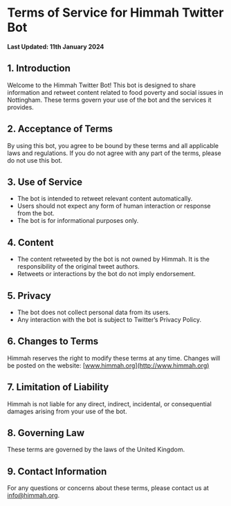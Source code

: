 # Terms of Service for Himmah Twitter Bot

**Last Updated: 11th January 2024**

## 1. Introduction
Welcome to the Himmah Twitter Bot! This bot is designed to share information and retweet content related to food poverty and social issues in Nottingham. These terms govern your use of the bot and the services it provides.

## 2. Acceptance of Terms
By using this bot, you agree to be bound by these terms and all applicable laws and regulations. If you do not agree with any part of the terms, please do not use this bot.

## 3. Use of Service
- The bot is intended to retweet relevant content automatically.
- Users should not expect any form of human interaction or response from the bot.
- The bot is for informational purposes only.

## 4. Content
- The content retweeted by the bot is not owned by Himmah. It is the responsibility of the original tweet authors.
- Retweets or interactions by the bot do not imply endorsement.

## 5. Privacy
- The bot does not collect personal data from its users.
- Any interaction with the bot is subject to Twitter’s Privacy Policy.

## 6. Changes to Terms
Himmah reserves the right to modify these terms at any time. Changes will be posted on the website: [www.himmah.org](http://www.himmah.org)

## 7. Limitation of Liability
Himmah is not liable for any direct, indirect, incidental, or consequential damages arising from your use of the bot.

## 8. Governing Law
These terms are governed by the laws of the United Kingdom.

## 9. Contact Information
For any questions or concerns about these terms, please contact us at [info@himmah.org](mailto:info@himmah.org).
